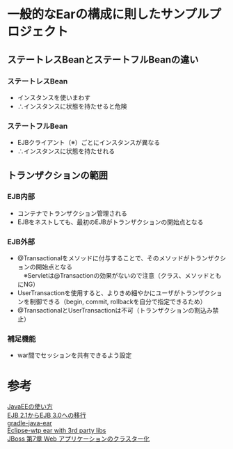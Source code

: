 # 一般的なEarの構成に則したサンプルプロジェクト

## ステートレスBeanとステートフルBeanの違い
### ステートレスBean
* インスタンスを使いまわす
* ∴インスタンスに状態を持たせると危険

### ステートフルBean
* EJBクライアント（※）ごとにインスタンスが異なる
* ∴インスタンスに状態を持たせれる

## トランザクションの範囲
### EJB内部
* コンテナでトランザクション管理される
* EJBをネストしても、最初のEJBがトランザクションの開始点となる

### EJB外部
* @Transactionalをメソッドに付与することで、そのメソッドがトランザクションの開始点となる</br>
　※Servletは@Transactionの効果がないので注意（クラス、メソッドともにNG）
* UserTransactionを使用すると、よりきめ細やかにユーザがトランザクションを制御できる（begin, commit, rollbackを自分で指定できるため）
* @TransactionalとUserTransactionは不可（トランザクションの割込み禁止）

### 補足機能
* war間でセッションを共有できるよう設定

# 参考
[JavaEEの使い方](https://qiita.com/opengl-8080/items/0dd004ea1d04cb50e39d)</br>
[EJB 2.1からEJB 3.0への移行](https://codezine.jp/article/detail/440)</br>
[gradle-java-ear](https://github.com/hammingweight/gradle-java-ear)</br>
[Eclipse-wtp ear with 3rd party libs](https://discuss.gradle.org/t/eclipse-wtp-ear-with-3rd-party-libs/20673)</br>
[JBoss 第7章 Web アプリケーションのクラスター化](https://access.redhat.com/documentation/ja-jp/red_hat_jboss_enterprise_application_platform/7.2/html/development_guide/class_loading_and_subdeployments)
